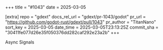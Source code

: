 +++
title = "#1043"
date = 2025-03-05

[extra]
repo = "gdext"
docs_rel_url = "gdext/pr-1043/godot"
pr_url = "https://github.com/godot-rust/gdext/pull/1043"
pr_author = "TitanNano"
sort_key = 2025-03-05
date_time = 2025-03-05T23:13:25Z
commit_sha = "30411fe077d26e35f050376dd282caf292e23a2b"
+++

Async Signals
